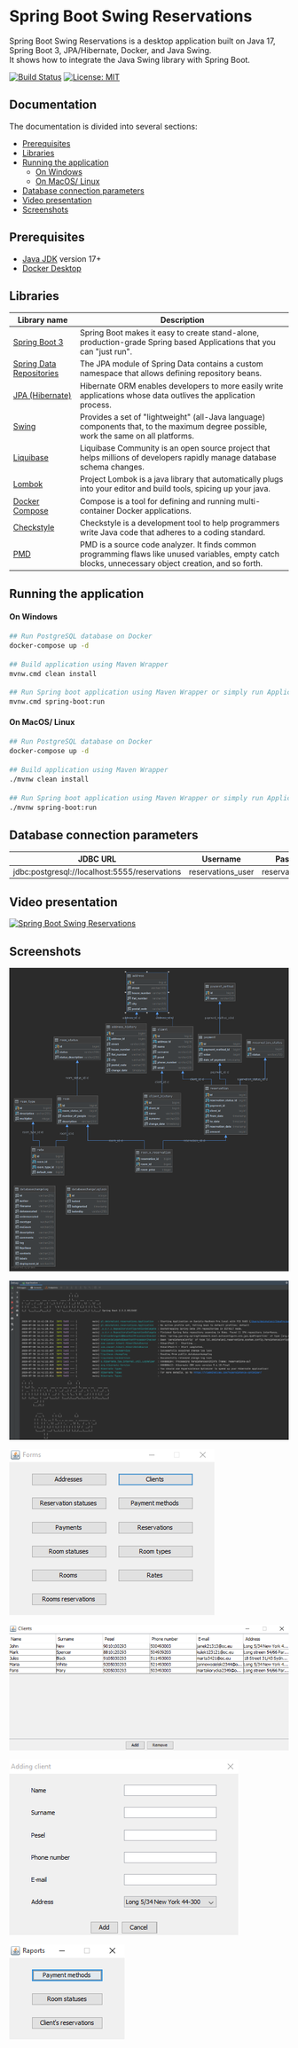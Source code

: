 # Spring Boot Swing Reservations

Spring Boot Swing Reservations is a desktop application built on Java 17, Spring Boot 3, JPA/Hibernate, Docker, and Java Swing. \
It shows how to integrate the Java Swing library with Spring Boot.


[![Build Status](https://github.com/DanielMichalski/spring-boot-java-swing-reservations/workflows/Java%20CI%20with%20Maven/badge.svg?branch=master)](https://github.com/DanielMichalski/spring-boot-java-swing-reservations/actions?query=workflow%3A%22Java+CI+with+Maven%22)
[![License: MIT](https://img.shields.io/badge/License-MIT-yellow.svg)](https://github.com/DanielMichalski/spring-boot-java-swing-reservations/blob/master/LICENSE)

## Documentation

The documentation is divided into several sections:

* [Prerequisites](#prerequisites)
* [Libraries](#libraries)
* [Running the application](#running-the-application)
    * [On Windows](#on-windows)
    * [On MacOS/ Linux](#on-macos-linux)
* [Database connection parameters](#database-connection-parameters)
* [Video presentation](#video-presentation)
* [Screenshots](#screenshots)

## Prerequisites

- [Java JDK](https://www.oracle.com/pl/java/technologies/javase-downloads.html) version 17+
- [Docker Desktop](https://www.docker.com/products/docker-desktop)

## Libraries

| Library name                                                                                                     | Description                                                                                                                                            |
|------------------------------------------------------------------------------------------------------------------|--------------------------------------------------------------------------------------------------------------------------------------------------------|
| [Spring Boot 3](https://spring.io/projects/spring-boot)                                                          | Spring Boot makes it easy to create stand-alone, production-grade Spring based Applications that you can "just run".                                   |
| [Spring Data Repositories](https://docs.spring.io/spring-data/jpa/docs/current/reference/html/#jpa.repositories) | The JPA module of Spring Data contains a custom namespace that allows defining repository beans.                                                       |
| [JPA (Hibernate)](https://hibernate.org/)                                                                        | Hibernate ORM enables developers to more easily write applications whose data outlives the application process.                                        |
| [Swing](https://docs.oracle.com/javase/8/docs/api/javax/swing/package-summary.html)                              | Provides a set of "lightweight" (all-Java language) components that, to the maximum degree possible, work the same on all platforms.                   |
| [Liquibase](https://www.liquibase.org/)                                                                          | Liquibase Community is an open source project that helps millions of developers rapidly manage database schema changes.                                |
| [Lombok](https://projectlombok.org/)                                                                             | Project Lombok is a java library that automatically plugs into your editor and build tools, spicing up your java.                                      |
| [Docker Compose](https://docs.docker.com/compose/)                                                               | Compose is a tool for defining and running multi-container Docker applications.                                                                        |
| [Checkstyle](https://checkstyle.sourceforge.io/)                                                                 | Checkstyle is a development tool to help programmers write Java code that adheres to a coding standard.                                                |
| [PMD](https://pmd.github.io/)                                                                                    | PMD is a source code analyzer. It finds common programming flaws like unused variables, empty catch blocks, unnecessary object creation, and so forth. |

## Running the application

#### On Windows

```bash
## Run PostgreSQL database on Docker
docker-compose up -d

## Build application using Maven Wrapper
mvnw.cmd clean install

## Run Spring boot application using Maven Wrapper or simply run Application class
mvnw.cmd spring-boot:run
```

#### On MacOS/ Linux

```bash
## Run PostgreSQL database on Docker
docker-compose up -d

## Build application using Maven Wrapper
./mvnw clean install

## Run Spring boot application using Maven Wrapper or simply run Application class
./mvnw spring-boot:run
```

## Database connection parameters

| JDBC URL                                      | Username         	 | Password         |
|-----------------------------------------------|--------------------|------------------|
| jdbc:postgresql://localhost:5555/reservations | reservations_user  | reservations_psw |

## Video presentation

[![Spring Boot Swing Reservations](http://img.youtube.com/vi/E7ho0qdWhus/0.jpg)](https://youtu.be/E7ho0qdWhus "Spring Boot Swing Reservations")

## Screenshots

![alt text](https://github.com/DanielMichalski/spring-boot-java-swing-reservations/blob/master/.github/images/db_schema.png "Screen 1")

![alt text](https://github.com/DanielMichalski/spring-boot-java-swing-reservations/blob/master/.github/images/spring_boot.png "Screen 2")

![alt text](https://github.com/DanielMichalski/spring-boot-java-swing-reservations/blob/master/.github/images/forms.png "Screen 3")

![alt text](https://github.com/DanielMichalski/spring-boot-java-swing-reservations/blob/master/.github/images/form1.png "Screen 4")

![alt text](https://github.com/DanielMichalski/spring-boot-java-swing-reservations/blob/master/.github/images/form2.png "Screen 5")

![alt text](https://github.com/DanielMichalski/spring-boot-java-swing-reservations/blob/master/.github/images/reports.png "Screen 6")
